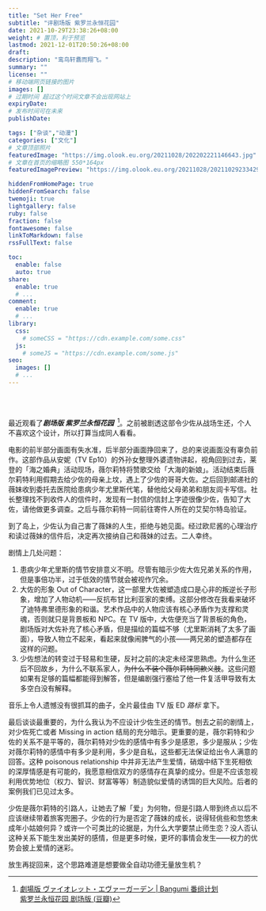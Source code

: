 ```yaml
---
title: "Set Her Free"
subtitle: "评剧场版 紫罗兰永恒花园"
date: 2021-10-29T23:38:26+08:00
weight: # 置顶，利于预览
lastmod: 2021-12-01T20:50:26+08:00
draft: 
description: "鸾鸟轩翥而翔飞。"
summary: ""
license: ""
# 移动端网页链接的图片
images: []
# 过期时间 超过这个时间文章不会出现网站上
expiryDate: 
# 发布时间可在未来
publishDate: 

tags: ["杂谈","动漫"]
categories: ["文化"]
# 文章顶部照片
featuredImage: "https://img.olook.eu.org/20211028/202202221146643.jpg"
# 文章在首页的缩略图 550*164px
featuredImagePreview: "https://img.olook.eu.org/20211028/202110292334293.jpg"

hiddenFromHomePage: true
hiddenFromSearch: false
twemoji: true
lightgallery: false
ruby: false
fraction: false
fontawesome: false
linkToMarkdown: false
rssFullText: false

toc:
  enable: false
  auto: true
share:
  enable: true
  # ...
comment:
  enable: true
  # ...
library:
  css:
    # someCSS = "https://cdn.example.com/some.css"
  js:
    # someJS = "https://cdn.example.com/some.js"
seo:
  images: []
  # ...
---
```


<!--more-->
</br>
</br>

最近观看了***剧场版 紫罗兰永恒花园***&ensp;[^1]。之前被剧透这部令少佐从战场生还，个人不喜欢这个设计，所以打算当成同人看看。

电影的前半部分画面有失水准，后半部分画面挣回来了，总的来说画面没有辜负前作。这部作品从安妮（TV Ep10）的外孙女整理外婆遗物讲起，视角回到过去，莱登的「海之婚典」活动现场，薇尔莉特将赞歌交给「大海的新娘」。活动结束后薇尔莉特利用假期去给少佐的母亲上坟，遇上了少佐的哥哥大佐。之后回到邮递社的薇妹收到委托去医院给患病少年尤里斯代笔，替他给父母弟弟和朋友闾卡写信。社长整理找不到收件人的信件时，发现有一封信的信封上字迹很像少佐，告知了大佐，请他做更多调查。之后与薇尔莉特一同前往寄件人所在的艾契尔特岛验证。

到了岛上，少佐认为自己害了薇妹的人生，拒绝与她见面。经过欧尼酱的心理治疗和读过薇妹的信件后，决定再次接纳自己和薇妹的过去。二人幸终。

剧情上几处问题：
1. 患病少年尤里斯的情节安排意义不明。尽管有暗示少佐大佐兄弟关系的作用，但是事倍功半，过于低效的情节就会被视作冗余。
2. 大佐的形象 Out of Character，这一部里大佐被塑造成口是心非的叛逆长子形象，增加了人物动机——反抗布甘比利亚家的束缚。这部分修改在我看来破坏了迪特弗里德形象的和谐。艺术作品中的人物应该有核心矛盾作为支撑和灵魂，否则就只是背景板和 NPC。在 TV 版中，大佐便充当了背景板的角色，剧场版对大佐补充了核心矛盾，但是描绘的篇幅不够（尤里斯消耗了太多了画面），导致人物立不起来，看起来就像闹脾气的小孩——两兄弟的塑造都存在这样的问题。
3. 少佐想法的转变过于轻易和生硬，反衬之前的决定未经深思熟虑。为什么生还后不回故乡，为什么不联系家人，~~为什么不装个薇尔莉特同款义肢~~。这些问题如果有足够的篇幅都能得到解答，但是编剧强行塞给了他一件复活甲导致有太多空白没有解释。

音乐上令人遗憾没有很抓耳的曲子，全片最佳由 TV 版 ED *路标* 拿下。

最后谈谈最重要的，为什么我认为不应设计少佐生还的情节。刨去之前的剧情上，对少佐死亡或者 Missing in action 结局的充分暗示。更重要的是，薇尔莉特和少佐的关系不是平等的，薇尔莉特对少佐的感情中有多少是感恩，多少是服从；少佐对薇尔莉特的感情中有多少是利用，多少是自私，这些都无法保证给出令人满意的回答。这种 poisonous relationship 中并非无法产生爱情，硝烟中结下生死相依的深厚情感是有可能的，我愿意相信双方的感情存在真挚的成分。但是不应该忽视利用优势地位（权力、智识、财富等等）制造貌似爱情的诱饵的巨大风险。后者的案例我们已见过太多。

少佐是薇尔莉特的引路人，让她去了解「爱」为何物，但是引路人带到终点以后不应该继续带着旅客兜圈子。少佐的行为是否定了薇妹的成长，说得轻佻些和忽悠未成年小姑娘何异？或许一个可类比的论据是，为什么大学要禁止师生恋？没人否认这种关系下能生发出美好的感情，但是更多时候，更坏的事情会发生——权力的优势会披上爱情的迷彩。

放生再捉回来，这个思路难道是想要做全自动功德无量放生机？

[^1]:[劇場版 ヴァイオレット・エヴァーガーデン | Bangumi 番组计划](https://bangumi.tv/subject/242216)<br/>[紫罗兰永恒花园 剧场版 (豆瓣)](https://movie.douban.com/subject/30179560/)